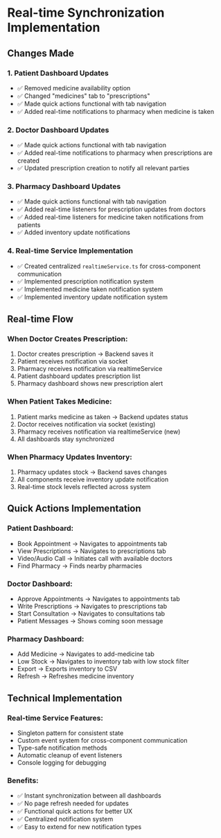 # Real-time Synchronization Implementation

## Changes Made

### 1. Patient Dashboard Updates
- ✅ Removed medicine availability option
- ✅ Changed "medicines" tab to "prescriptions" 
- ✅ Made quick actions functional with tab navigation
- ✅ Added real-time notifications to pharmacy when medicine is taken

### 2. Doctor Dashboard Updates  
- ✅ Made quick actions functional with tab navigation
- ✅ Added real-time notifications to pharmacy when prescriptions are created
- ✅ Updated prescription creation to notify all relevant parties

### 3. Pharmacy Dashboard Updates
- ✅ Made quick actions functional with tab navigation
- ✅ Added real-time listeners for prescription updates from doctors
- ✅ Added real-time listeners for medicine taken notifications from patients
- ✅ Added inventory update notifications

### 4. Real-time Service Implementation
- ✅ Created centralized `realtimeService.ts` for cross-component communication
- ✅ Implemented prescription notification system
- ✅ Implemented medicine taken notification system
- ✅ Implemented inventory update notification system

## Real-time Flow

### When Doctor Creates Prescription:
1. Doctor creates prescription → Backend saves it
2. Patient receives notification via socket
3. Pharmacy receives notification via realtimeService
4. Patient dashboard updates prescription list
5. Pharmacy dashboard shows new prescription alert

### When Patient Takes Medicine:
1. Patient marks medicine as taken → Backend updates status
2. Doctor receives notification via socket (existing)
3. Pharmacy receives notification via realtimeService (new)
4. All dashboards stay synchronized

### When Pharmacy Updates Inventory:
1. Pharmacy updates stock → Backend saves changes
2. All components receive inventory update notification
3. Real-time stock levels reflected across system

## Quick Actions Implementation

### Patient Dashboard:
- Book Appointment → Navigates to appointments tab
- View Prescriptions → Navigates to prescriptions tab  
- Video/Audio Call → Initiates call with available doctors
- Find Pharmacy → Finds nearby pharmacies

### Doctor Dashboard:
- Approve Appointments → Navigates to appointments tab
- Write Prescriptions → Navigates to prescriptions tab
- Start Consultation → Navigates to consultations tab
- Patient Messages → Shows coming soon message

### Pharmacy Dashboard:
- Add Medicine → Navigates to add-medicine tab
- Low Stock → Navigates to inventory tab with low stock filter
- Export → Exports inventory to CSV
- Refresh → Refreshes medicine inventory

## Technical Implementation

### Real-time Service Features:
- Singleton pattern for consistent state
- Custom event system for cross-component communication
- Type-safe notification methods
- Automatic cleanup of event listeners
- Console logging for debugging

### Benefits:
- ✅ Instant synchronization between all dashboards
- ✅ No page refresh needed for updates
- ✅ Functional quick actions for better UX
- ✅ Centralized notification system
- ✅ Easy to extend for new notification types